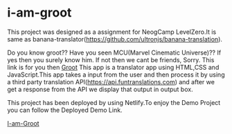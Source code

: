 # i-am-groot
This project was designed as a assignment for NeogCamp LevelZero.It is same as banana-translator(https://github.com/ultronjs/banana-translation).

Do you know groot?? Have you seen MCU(Marvel Cinematic Universe)?? If yes then you surely know him.
If not then we cant be friends, Sorry. This link is for you then [Groot](https://www.google.com/url?sa=i&url=https%3A%2F%2Fwww.pinterest.com%2Fpin%2F838795499326271556%2F&psig=AOvVaw2v-bE_XS2RqxF8QuWmyXRf&ust=1629111683999000&source=images&cd=vfe&ved=0CAsQjRxqFwoTCPDt9ovwsvICFQAAAAAdAAAAABAI "Geta life bro!!")
This app is a translator app using HTML,CSS and JavaScript.This app takes a input from the user and then process it by using a third party translation API(https://api.funtranslations.com) and after we get a response from the API we display that output in output box.

This project has been deployed by using Netlify.To enjoy the Demo Project you can follow the Deployed Demo Link.

[I-am-Groot](https://i-am-groot-sb.netlify.app/ "I-am-Groot")
